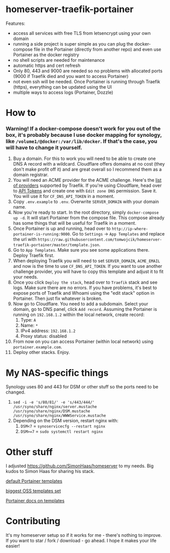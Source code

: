 # homeserver-traefik-portainer

Features:
- access all services with free TLS from letsencrypt using your own domain
- running a side project is super simple as you can plug the docker-compose file in the Portainer (directly from another repo) and even use Portainer as the docker registry
- no shell scripts are needed for maintenance
- automatic https and cert refresh
- Only 80, 443 and 9000 are needed so no problems with allocated ports (9000 if Traefik died and you want to access Portainer)
- not even ssh will be needed. Once Portainer is running through Traefik (https), everything can be updated using the UI
- multiple ways to access logs (Portainer, Dozzle)

# How to

### Warning! If a docker-compose doesn't work for you out of the box, it's probably because I use docker mapping for synology, like `/volume1/@docker:/var/lib/docker`. If that's the case, you will have to change it yourself.

1. Buy a domain. For this to work you will need to be able to create one DNS A record with a wildcard. Cloudflare offers domains at no cost (they don't make profit off it) and are great overall so I recommend them as a domain registrar.
2. You will need an ACME provider for the ACME challenge. Here's the [list of providers](https://doc.traefik.io/traefik/https/acme/#providers) supported by Traefik. If you're using Cloudflare, head over to [API Tokens](https://dash.cloudflare.com/profile/api-tokens) and create one with `Edit zone DNS` permission. Save it. You will use it for `CF_DNS_API_TOKEN` in a moment.
3. Copy `.env.example` to `.env`. Overwrite `SERVER_DOMAIN` with your domain name.
4. Now you're ready to start. In the root directory, simply `docker-compose up -d`. It will start Portainer from the compose file. This compose already has some things that will be useful for Traefik in a moment.
5. Once Portainer is up and running, head over to `http://ip-where-portainer-is-running:9000`. Go to `Settings` -> `App Templates` and replace the url with `https://raw.githubusercontent.com/tomwojcik/homeserver-traefik-portainer/master/template.json`.
6. Go to `App Templates`. Make sure you see some applications there. Deploy Traefik first.
7. When deploying Traefik you will need to set `SERVER_DOMAIN`, `ACME_EMAIL` and now is the time to use `CF_DNS_API_TOKEN`. If you want to use another challenge provider, you will have to copy this template and adjust it to fit your needs.
8. Once you click `Deploy the stack`, head over to `Traefik` stack and see logs. Make sure there are no errors. If you have problems, it's best to expose ports of Traefik and Whoami using the "edit stack" option in Portainer. Then just fix whatever is broken.
9. Now go to Cloudflare. You need to add a subdomain. Select your domain, go to DNS panel, click `Add record`. Assuming the Portainer is running on `192.168.1.2` within the local network, create record:
   1. Type: `A`
   2. Name: `*`
   3. IPv4 address: `192.168.1.2`
   4. Proxy status: disabled
10. From now on you can access Portainer (within local network) using `portainer.example.com`.
11. Deploy other stacks. Enjoy.

# My NAS-specific things

Synology uses 80 and 443 for DSM or other stuff so the ports need to be changed.
1. `sed -i -e 's/80/81/' -e 's/443/444/' /usr/syno/share/nginx/server.mustache /usr/syno/share/nginx/DSM.mustache /usr/syno/share/nginx/WWWService.mustache`
2. Depending on the DSM version, restart nginx with:
   1. `DSM<7` = `synoservicecfg --restart nginx`
   2. `DSM>=7` = `sudo systemctl restart nginx`
   
# Other stuff

I adjusted https://github.com/SimonHaas/homeserver to my needs. Big kudos to Simon Haas for sharing his stack.

[default Portainer templates](https://github.com/portainer/templates/blob/master/templates-2.0.json)

[biggest OSS templates set](https://github.com/Qballjos/portainer_templates/blob/master/Template/template.json)

[Portainer docs on templates](https://docs.portainer.io/v/ce-2.11/advanced/app-templates/format#container-template-definition-format)

# Contributing

It's my homeserver setup so if it works for me - there's nothing to improve.
If you want to star / fork / download - go ahead. I hope it makes your life easier!

